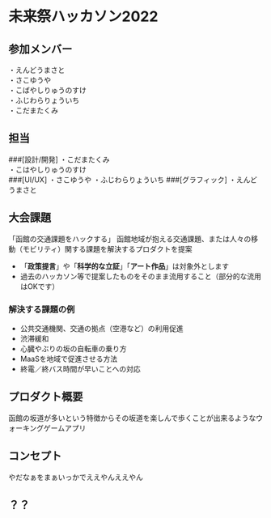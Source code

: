 # 未来祭ハッカソン2022

## 参加メンバー
・えんどうまさと <br>
・さこゆうや <br>
・こばやしりゅうのすけ <br>
・ふじわらりょういち <br>
・こだまたくみ <br>

## 担当
###[設計/開発] 
・こだまたくみ <br>
・こはやしりゅうのすけ <br>
###[UI/UX]
・さこゆうや
・ふじわらりょういち
###[グラフィック]
・えんどうまさと

## 大会課題
「函館の交通課題をハックする」
函館地域が抱える交通課題、または人々の移動（モビリティ）関する課題を解決するプロダクトを提案 <br>
- 「**政策提言**」や「**科学的な立証**」「**アート作品**」は対象外とします 
- 過去のハッカソン等で提案したものをそのまま流用すること（部分的な流用はOKです）

### 解決する課題の例
- 公共交通機関、交通の拠点（空港など）の利用促進
- 渋滞緩和
- 心臓やぶりの坂の自転車の乗り方
- MaaSを地域で促進させる方法
- 終電／終バス時間が早いことへの対応

## プロダクト概要
函館の坂道が多いという特徴からその坂道を楽しんで歩くことが出来るようなウォーキングゲームアプリ

## コンセプト
やだなぁをまぁいっかでええやんええやん

## ？？

